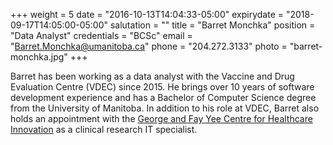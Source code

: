 +++
weight = 5
date = "2016-10-13T14:04:33-05:00"
expirydate = "2018-09-17T14:05:00-05:00"
salutation = ""
title = "Barret Monchka"
position = "Data Analyst"
credentials = "BCSc"
email = "Barret.Monchka@umanitoba.ca"
phone = "204.272.3133"
photo = "barret-monchka.jpg"
+++

Barret has been working as a data analyst with the Vaccine and Drug Evaluation Centre (VDEC) since 2015. He brings over 10 years of software 
development experience and has a Bachelor of Computer Science degree from the University of Manitoba. In addition to his role at VDEC, Barret 
also holds an appointment with the [George and Fay Yee Centre for Healthcare Innovation](http://www.chimb.ca) as a clinical research IT specialist.